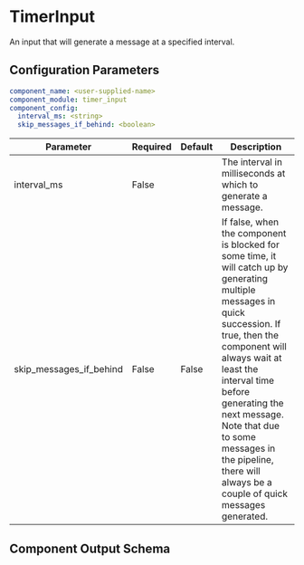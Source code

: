 # TimerInput

An input that will generate a message at a specified interval.

## Configuration Parameters

```yaml
component_name: <user-supplied-name>
component_module: timer_input
component_config:
  interval_ms: <string>
  skip_messages_if_behind: <boolean>
```

| Parameter | Required | Default | Description |
| --- | --- | --- | --- |
| interval_ms | False |  | The interval in milliseconds at which to generate a message. |
| skip_messages_if_behind | False | False | If false, when the component is blocked for some time, it will catch up by generating multiple messages in quick succession. If true, then the component will always wait at least the interval time before generating the next message. Note that due to some messages in the pipeline, there will always be a couple of quick messages generated. |



## Component Output Schema

```

```
